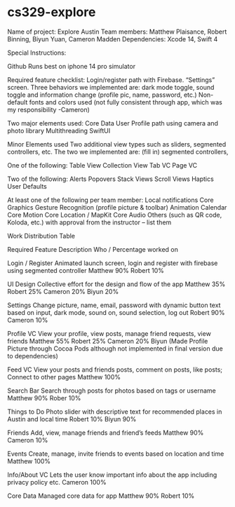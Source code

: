 # cs329-explore
Name of project: Explore Austin 
Team members: Matthew Plaisance, Robert Binning, Biyun Yuan, Cameron Madden 
Dependencies: Xcode 14, Swift 4 

Special Instructions:

Github
Runs best on iphone 14 pro simulator

Required feature checklist: 
Login/register path with Firebase.
“Settings” screen. Three behaviors we implemented are: dark mode toggle, sound toggle and information change (profile pic, name, password, etc.)
Non-default fonts and colors used (not fully consistent through app, which was my responsibility -Cameron)

Two major elements used:
Core Data
User Profile path using camera and photo library
Multithreading
SwiftUI

Minor Elements used
 Two additional view types such as sliders, segmented controllers, etc. The two we implemented are: (fill in) segmented controllers,

One of the following:
Table View 
Collection View
Tab VC 
Page VC 

Two of the following:
Alerts
Popovers
Stack Views 
Scroll Views
Haptics
User Defaults 

At least one of the following per team member: 
Local notifications 
Core Graphics 
Gesture Recognition (profile picture & toolbar)
Animation
Calendar 
Core Motion 
Core Location / MapKit 
Core Audio 
Others (such as QR code, Koloda, etc.) with approval from the instructor – list them 

Work Distribution Table

Required Feature
Description
Who / Percentage worked on

Login / Register
Animated launch screen, login and register with firebase using segmented controller
Matthew 90%
Robert 10%

UI Design
Collective effort for the design and flow of the app
Matthew 35%
Robert 25%
Cameron 20%
Biyun 20%

Settings
Change picture, name, email, password with dynamic button text based on input, dark mode, sound on, sound selection, log out
Robert 90%
Cameron 10%

Profile VC
View your profile, view posts, manage friend requests, view friends 
Matthew 55%
Robert 25%
Cameron 20%
Biyun (Made Profile Picture through Cocoa Pods although not implemented in final version due to dependencies)

Feed VC
View your posts and friends posts, comment on posts, like posts; Connect to other pages
Matthew 100%

Search Bar
Search through posts for photos based on tags or username
Matthew 90%
Rober 10%

Things to Do
Photo slider with descriptive text for recommended places in Austin and local time
Robert 10%
Biyun 90%


Friends
Add, view, manage friends and friend’s feeds
Matthew 90%
Cameron 10%

Events
Create, manage, invite friends to events based on location and time
Matthew 100%

Info/About VC
Lets the user know important info about the app including privacy policy etc.
Cameron 100%


Core Data
Managed core data for app 
Matthew 90%
Robert 10%








